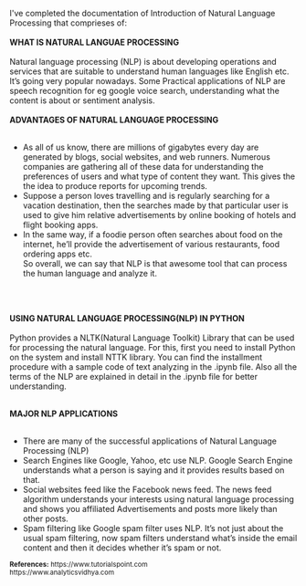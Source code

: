 I've completed the documentation of Introduction of Natural Language Processing that comprieses of:<br/><br/>
<b> WHAT IS NATURAL LANGUAE PROCESSING</b><BR/><BR/>
Natural language processing (NLP) is about developing operations and services that are suitable to understand human languages like English etc.
It’s going very popular nowadays. 
Some Practical applications of NLP are speech recognition for eg google voice search, understanding what the content is about or sentiment analysis. 
<BR/><BR/>
<b>ADVANTAGES OF NATURAL LANGUAGE PROCESSING</b><BR/><BR/>
<ul>
<li>As all of us know, there are millions of gigabytes every day are generated by blogs, social websites, and web runners. 
 Numerous companies are gathering all of these data for understanding the preferences of users and what type of content they want. 
  This gives the the idea to produce reports for upcoming trends.</li>
 <li>Suppose a person loves travelling and is regularly searching for a vacation destination, then the searches made by
   that particular user is used to give him relative advertisements by online booking of hotels and flight booking apps. </li>
<li>In the same way, if a foodie person often searches about food on the internet, he’ll provide the advertisement of various restaurants, food ordering apps etc.</li>
 So overall, we can say that NLP is that awesome tool that can process the human language and analyze it.
</ul>
<br/><br/>

<b>USING NATURAL LANGUAGE PROCESSING(NLP) IN PYTHON</b><BR/><BR/>
Python provides a NLTK(Natural Language Toolkit) Library that can be used for processing the natural language. For this, first you need to install Python on the system and install NTTK library. 
You can find the installment procedure with a sample code of text analyzing in the .ipynb file. Also all the terms of the NLP are explained in detail in the .ipynb file for better 
understanding.
<br/><br/>


<b>MAJOR NLP APPLICATIONS</b>
<BR/><BR/>
 <ul>
  <li>There are many of the successful applications of Natural Language Processing (NLP) </li>
 <li>Search Engines like Google, Yahoo, etc use NLP. Google  Search Engine understands what a person is saying and it provides results based on that.</li>
 <li>Social websites feed like the Facebook news feed. The news feed algorithm understands your 
   interests using natural language processing and shows you affiliated Advertisements and posts more likely than other posts. </li>
 
 <li>Spam filtering like Google spam filter uses NLP. It’s not just about the usual spam filtering, 
   now spam filters understand what’s inside the email content and then it decides whether it’s spam or not.</li>
  </ul>
<small>
  <b>References:</b>
  https://www.tutorialspoint.com <br/>
  https://www.analyticsvidhya.com
  
</small>
